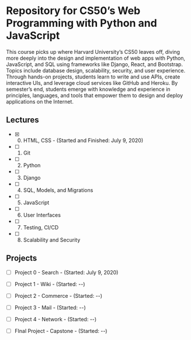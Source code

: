 # Repository for CS50’s Web Programming with Python and JavaScript

This course picks up where Harvard University’s CS50 leaves off, diving more deeply into the design and implementation of web apps with Python, JavaScript, and SQL using frameworks like Django, React, and Bootstrap. Topics include database design, scalability, security, and user experience. Through hands-on projects, students learn to write and use APIs, create interactive UIs, and leverage cloud services like GitHub and Heroku. By semester’s end, students emerge with knowledge and experience in principles, languages, and tools that empower them to design and deploy applications on the Internet.

## Lectures

- [x] 0. HTML, CSS - (Started and Finished: July 9, 2020)
- [ ] 1. Git
- [ ] 2. Python
- [ ] 3. Django
- [ ] 4. SQL, Models, and Migrations
- [ ] 5. JavaScript
- [ ] 6. User Interfaces
- [ ] 7. Testing, CI/CD
- [ ] 8. Scalability and Security

## Projects 
 - [ ] Project 0 - Search - (Started: July 9, 2020) 
 - [ ] Project 1 - Wiki - (Started: --)
 - [ ] Project 2 - Commerce - (Started: --)
 - [ ] Project 3 - Mail - (Started: --)
 - [ ] Project 4 - Network - (Started: --)
 - [ ] FInal Project - Capstone - (Started: --)







